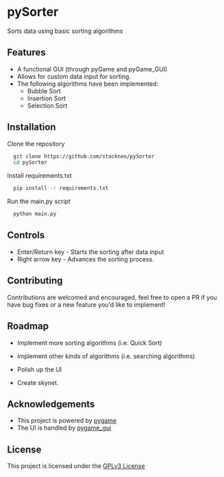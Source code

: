 # pySorter
Sorts data using basic sorting algorithms

## Features

- A functional GUI (through pyGame and pyGame_GUI)
- Allows for custom data input for sorting.
- The following algorithms have been implemented:
    - Bubble Sort
    - Insertion Sort
    - Selection Sort


## Installation

Clone the repository

```bash
  git clone https://github.com/stackneo/pySorter
  cd pySorter
```

Install requirements.txt

```bash
  pip install -r requirements.txt
```

Run the main.py script
```bash
  python main.py
```

## Controls
- Enter/Return key - Starts the sorting after data input
- Right arrow key - Advances the sorting process.


## Contributing

Contributions are welcomed and encouraged, feel free to open a PR if you have bug fixes or a new feature you'd like to implement!


## Roadmap

- Implement more sorting algorithms (i.e. Quick Sort)

- Implement other kinds of algorithms (i.e. searching algorithms)

- Polish up the UI

- Create skynet.


## Acknowledgements

 - This project is powered by [pygame](https://github.com/pygame/pygame)
 - The UI is handled by [pygame_gui](https://github.com/MyreMylar/pygame_gui)



## License

This project is licensed under the [GPLv3 License](https://choosealicense.com/licenses/gpl-3.0/)


